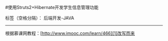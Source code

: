 #使用Struts2+Hibernate开发学生信息管理功能

标签（空格分隔）： 后端开发-JAVA

---

根据慕课网教程：[http://www.imooc.com/learn/466][1]改写而来


  [1]: http://www.imooc.com/learn/466




